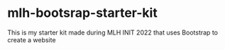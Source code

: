 # mlh-bootsrap-starter-kit

This is my starter kit made during MLH INIT 2022 that uses Bootstrap to create a website
